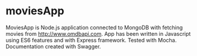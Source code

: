 # moviesApp
MoviesApp is Node.js application connected to MongoDB with fetching movies from http://www.omdbapi.com. App has been written in Javascript using ES6 features and with Express framework. Tested with Mocha. Documentation created with Swagger.
